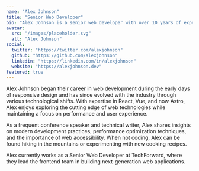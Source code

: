 ```yaml
---
name: "Alex Johnson"
title: "Senior Web Developer"
bio: "Alex Johnson is a senior web developer with over 10 years of experience in building modern web applications. Specializing in JavaScript frameworks and performance optimization, Alex is passionate about creating fast, accessible, and user-friendly websites."
avatar:
  src: "/images/placeholder.svg"
  alt: "Alex Johnson"
social:
  twitter: "https://twitter.com/alexjohnson"
  github: "https://github.com/alexjohnson"
  linkedin: "https://linkedin.com/in/alexjohnson"
  website: "https://alexjohnson.dev"
featured: true
---
```


Alex Johnson began their career in web development during the early days of responsive design and has since evolved with the industry through various technological shifts. With expertise in React, Vue, and now Astro, Alex enjoys exploring the cutting edge of web technologies while maintaining a focus on performance and user experience.

As a frequent conference speaker and technical writer, Alex shares insights on modern development practices, performance optimization techniques, and the importance of web accessibility. When not coding, Alex can be found hiking in the mountains or experimenting with new cooking recipes.

Alex currently works as a Senior Web Developer at TechForward, where they lead the frontend team in building next-generation web applications.